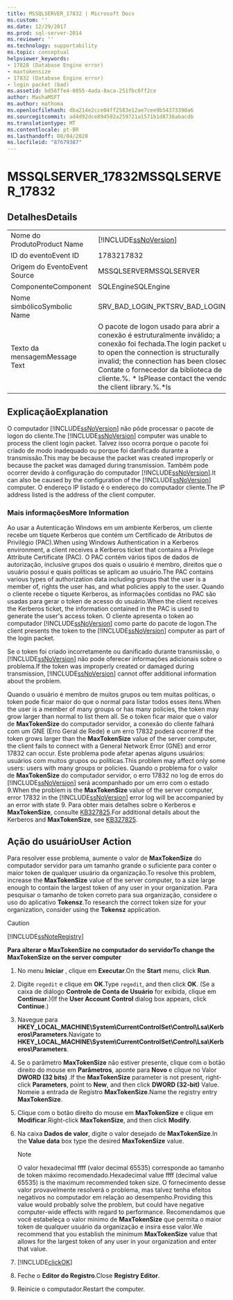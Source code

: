 ```yaml
---
title: MSSQLSERVER_17832 | Microsoft Docs
ms.custom: ''
ms.date: 12/29/2017
ms.prod: sql-server-2014
ms.reviewer: ''
ms.technology: supportability
ms.topic: conceptual
helpviewer_keywords:
- 17828 (Database Engine error)
- maxtokensize
- 17832 (Database Engine error)
- login packet (bad)
ms.assetid: bd56ffe4-0855-4ada-8aca-251fbc6ff2ce
author: MashaMSFT
ms.author: mathoma
ms.openlocfilehash: dba214e2cce04ff2583e12ae7cee9b54373390a6
ms.sourcegitcommit: ad4d92dce894592a259721a1571b1d8736abacdb
ms.translationtype: MT
ms.contentlocale: pt-BR
ms.lasthandoff: 08/04/2020
ms.locfileid: "87679387"
---
```

# <a name="mssqlserver_17832"></a><span data-ttu-id="fb1c9-102">MSSQLSERVER_17832</span><span class="sxs-lookup"><span data-stu-id="fb1c9-102">MSSQLSERVER_17832</span></span>
    
## <a name="details"></a><span data-ttu-id="fb1c9-103">Detalhes</span><span class="sxs-lookup"><span data-stu-id="fb1c9-103">Details</span></span>  
  
|||  
|-|-|  
|<span data-ttu-id="fb1c9-104">Nome do Produto</span><span class="sxs-lookup"><span data-stu-id="fb1c9-104">Product Name</span></span>|[!INCLUDE[ssNoVersion](../../includes/ssnoversion-md.md)]|  
|<span data-ttu-id="fb1c9-105">ID do evento</span><span class="sxs-lookup"><span data-stu-id="fb1c9-105">Event ID</span></span>|<span data-ttu-id="fb1c9-106">17832</span><span class="sxs-lookup"><span data-stu-id="fb1c9-106">17832</span></span>|  
|<span data-ttu-id="fb1c9-107">Origem do Evento</span><span class="sxs-lookup"><span data-stu-id="fb1c9-107">Event Source</span></span>|<span data-ttu-id="fb1c9-108">MSSQLSERVER</span><span class="sxs-lookup"><span data-stu-id="fb1c9-108">MSSQLSERVER</span></span>|  
|<span data-ttu-id="fb1c9-109">Componente</span><span class="sxs-lookup"><span data-stu-id="fb1c9-109">Component</span></span>|<span data-ttu-id="fb1c9-110">SQLEngine</span><span class="sxs-lookup"><span data-stu-id="fb1c9-110">SQLEngine</span></span>|  
|<span data-ttu-id="fb1c9-111">Nome simbólico</span><span class="sxs-lookup"><span data-stu-id="fb1c9-111">Symbolic Name</span></span>|<span data-ttu-id="fb1c9-112">SRV_BAD_LOGIN_PKT</span><span class="sxs-lookup"><span data-stu-id="fb1c9-112">SRV_BAD_LOGIN_PKT</span></span>|  
|<span data-ttu-id="fb1c9-113">Texto da mensagem</span><span class="sxs-lookup"><span data-stu-id="fb1c9-113">Message Text</span></span>|<span data-ttu-id="fb1c9-114">O pacote de logon usado para abrir a conexão é estruturalmente inválido; a conexão foi fechada.</span><span class="sxs-lookup"><span data-stu-id="fb1c9-114">The login packet used to open the connection is structurally invalid; the connection has been closed.</span></span> <span data-ttu-id="fb1c9-115">Contate o fornecedor da biblioteca de cliente.%. \* ls</span><span class="sxs-lookup"><span data-stu-id="fb1c9-115">Please contact the vendor of the client library.%.\*ls</span></span>|  
  
## <a name="explanation"></a><span data-ttu-id="fb1c9-116">Explicação</span><span class="sxs-lookup"><span data-stu-id="fb1c9-116">Explanation</span></span>  
 <span data-ttu-id="fb1c9-117">O computador [!INCLUDE[ssNoVersion](../../includes/ssnoversion-md.md)] não pôde processar o pacote de logon do cliente.</span><span class="sxs-lookup"><span data-stu-id="fb1c9-117">The [!INCLUDE[ssNoVersion](../../includes/ssnoversion-md.md)] computer was unable to process the client login packet.</span></span> <span data-ttu-id="fb1c9-118">Talvez isso ocorra porque o pacote foi criado de modo inadequado ou porque foi danificado durante a transmissão.</span><span class="sxs-lookup"><span data-stu-id="fb1c9-118">This may be because the packet was created improperly or because the packet was damaged during transmission.</span></span> <span data-ttu-id="fb1c9-119">Também pode ocorrer devido à configuração do computador [!INCLUDE[ssNoVersion](../../includes/ssnoversion-md.md)].</span><span class="sxs-lookup"><span data-stu-id="fb1c9-119">It can also be caused by the configuration of the [!INCLUDE[ssNoVersion](../../includes/ssnoversion-md.md)] computer.</span></span> <span data-ttu-id="fb1c9-120">O endereço IP listado é o endereço do computador cliente.</span><span class="sxs-lookup"><span data-stu-id="fb1c9-120">The IP address listed is the address of the client computer.</span></span>  
  
### <a name="more-information"></a><span data-ttu-id="fb1c9-121">Mais informações</span><span class="sxs-lookup"><span data-stu-id="fb1c9-121">More Information</span></span>  
 <span data-ttu-id="fb1c9-122">Ao usar a Autenticação Windows em um ambiente Kerberos, um cliente recebe um tíquete Kerberos que contém um Certificado de Atributos de Privilégio (PAC).</span><span class="sxs-lookup"><span data-stu-id="fb1c9-122">When using Windows Authentication in a Kerberos environment, a client receives a Kerberos ticket that contains a Privilege Attribute Certificate (PAC).</span></span> <span data-ttu-id="fb1c9-123">O PAC contém vários tipos de dados de autorização, inclusive grupos dos quais o usuário é membro, direitos que o usuário possui e quais políticas se aplicam ao usuário.</span><span class="sxs-lookup"><span data-stu-id="fb1c9-123">The PAC contains various types of authorization data including groups that the user is a member of, rights the user has, and what policies apply to the user.</span></span> <span data-ttu-id="fb1c9-124">Quando o cliente recebe o tíquete Kerberos, as informações contidas no PAC são usadas para gerar o token de acesso do usuário.</span><span class="sxs-lookup"><span data-stu-id="fb1c9-124">When the client receives the Kerberos ticket, the information contained in the PAC is used to generate the user's access token.</span></span> <span data-ttu-id="fb1c9-125">O cliente apresenta o token ao computador [!INCLUDE[ssNoVersion](../../includes/ssnoversion-md.md)] como parte do pacote de logon.</span><span class="sxs-lookup"><span data-stu-id="fb1c9-125">The client presents the token to the [!INCLUDE[ssNoVersion](../../includes/ssnoversion-md.md)] computer as part of the login packet.</span></span>  
  
 <span data-ttu-id="fb1c9-126">Se o token foi criado incorretamente ou danificado durante transmissão, o [!INCLUDE[ssNoVersion](../../includes/ssnoversion-md.md)] não pode oferecer informações adicionais sobre o problema.</span><span class="sxs-lookup"><span data-stu-id="fb1c9-126">If the token was improperly created or damaged during transmission, [!INCLUDE[ssNoVersion](../../includes/ssnoversion-md.md)] cannot offer additional information about the problem.</span></span>  
  
 <span data-ttu-id="fb1c9-127">Quando o usuário é membro de muitos grupos ou tem muitas políticas, o token pode ficar maior do que o normal para listar todos esses itens.</span><span class="sxs-lookup"><span data-stu-id="fb1c9-127">When the user is a member of many groups or has many policies, the token may grow larger than normal to list them all.</span></span> <span data-ttu-id="fb1c9-128">Se o token ficar maior que o valor de **MaxTokenSize** do computador servidor, a conexão do cliente falhará com um GNE (Erro Geral de Rede) e um erro 17832 poderá ocorrer.</span><span class="sxs-lookup"><span data-stu-id="fb1c9-128">If the token grows larger than the **MaxTokenSize** value of the server computer, the client fails to connect with a General Network Error (GNE) and error 17832 can occur.</span></span> <span data-ttu-id="fb1c9-129">Este problema pode afetar apenas alguns usuários: usuários com muitos grupos ou políticas.</span><span class="sxs-lookup"><span data-stu-id="fb1c9-129">This problem may affect only some users: users with many groups or policies.</span></span> <span data-ttu-id="fb1c9-130">Quando o problema for o valor de **MaxTokenSize** do computador servidor, o erro 17832 no log de erros do [!INCLUDE[ssNoVersion](../../includes/ssnoversion-md.md)] será acompanhado por um erro com o estado 9.</span><span class="sxs-lookup"><span data-stu-id="fb1c9-130">When the problem is the **MaxTokenSize** value of the server computer, error 17832 in the [!INCLUDE[ssNoVersion](../../includes/ssnoversion-md.md)] error log will be accompanied by an error with state 9.</span></span> <span data-ttu-id="fb1c9-131">Para obter mais detalhes sobre o Kerberos e **MaxTokenSize**, consulte [KB327825](https://support.microsoft.com/kb/327825).</span><span class="sxs-lookup"><span data-stu-id="fb1c9-131">For additional details about the Kerberos and **MaxTokenSize**, see [KB327825](https://support.microsoft.com/kb/327825).</span></span>  
  
## <a name="user-action"></a><span data-ttu-id="fb1c9-132">Ação do usuário</span><span class="sxs-lookup"><span data-stu-id="fb1c9-132">User Action</span></span>  
 <span data-ttu-id="fb1c9-133">Para resolver esse problema, aumente o valor de **MaxTokenSize** do computador servidor para um tamanho grande o suficiente para conter o maior token de qualquer usuário da organização.</span><span class="sxs-lookup"><span data-stu-id="fb1c9-133">To resolve this problem, increase the **MaxTokenSize** value of the server computer, to a size large enough to contain the largest token of any user in your organization.</span></span> <span data-ttu-id="fb1c9-134">Para pesquisar o tamanho de token correto para sua organização, considere o uso do aplicativo **Tokensz**.</span><span class="sxs-lookup"><span data-stu-id="fb1c9-134">To research the correct token size for your organization, consider using the **Tokensz** application.</span></span>   
  
> [!CAUTION]  
>  [!INCLUDE[ssNoteRegistry](../../includes/ssnoteregistry-md.md)]  
  
 <span data-ttu-id="fb1c9-135">**Para alterar o MaxTokenSize no computador do servidor**</span><span class="sxs-lookup"><span data-stu-id="fb1c9-135">**To change the MaxTokenSize  on the server computer**</span></span>  
  
1.  <span data-ttu-id="fb1c9-136">No menu **Iniciar** , clique em **Executar**.</span><span class="sxs-lookup"><span data-stu-id="fb1c9-136">On the **Start** menu, click **Run**.</span></span>  
  
2.  <span data-ttu-id="fb1c9-137">Digite `regedit` e clique em **OK**.</span><span class="sxs-lookup"><span data-stu-id="fb1c9-137">Type `regedit`, and then click **OK**.</span></span> <span data-ttu-id="fb1c9-138">(Se a caixa de diálogo **Controle de Conta de Usuário** for exibida, clique em **Continuar**.)</span><span class="sxs-lookup"><span data-stu-id="fb1c9-138">(If the **User Account Control** dialog box appears, click **Continue**.)</span></span>  
  
3.  <span data-ttu-id="fb1c9-139">Navegue para **HKEY_LOCAL_MACHINE\System\CurrentControlSet\Control\Lsa\Kerberos\Parameters**.</span><span class="sxs-lookup"><span data-stu-id="fb1c9-139">Navigate to **HKEY_LOCAL_MACHINE\System\CurrentControlSet\Control\Lsa\Kerberos\Parameters**.</span></span>  
  
4.  <span data-ttu-id="fb1c9-140">Se o parâmetro **MaxTokenSize** não estiver presente, clique com o botão direito do mouse em **Parâmetros**, aponte para **Novo** e clique no Valor **DWORD (32 bits)** .</span><span class="sxs-lookup"><span data-stu-id="fb1c9-140">If the **MaxTokenSize** parameter is not present, right-click **Parameters**, point to **New**, and then click **DWORD (32-bit)** Value.</span></span> <span data-ttu-id="fb1c9-141">Nomeie a entrada de Registro **MaxTokenSize**.</span><span class="sxs-lookup"><span data-stu-id="fb1c9-141">Name the registry entry **MaxTokenSize**.</span></span>  
  
5.  <span data-ttu-id="fb1c9-142">Clique com o botão direito do mouse em **MaxTokenSize** e clique em **Modificar**.</span><span class="sxs-lookup"><span data-stu-id="fb1c9-142">Right-click **MaxTokenSize**, and then click **Modify**.</span></span>  
  
6.  <span data-ttu-id="fb1c9-143">Na caixa **Dados de valor**, digite o valor desejado de **MaxTokenSize**.</span><span class="sxs-lookup"><span data-stu-id="fb1c9-143">In the **Value data** box type the desired **MaxTokenSize** value.</span></span>  
  
    > [!NOTE]  
    >  <span data-ttu-id="fb1c9-144">O valor hexadecimal ffff (valor decimal 65535) corresponde ao tamanho de token máximo recomendado.</span><span class="sxs-lookup"><span data-stu-id="fb1c9-144">Hexadecimal value ffff (decimal value 65535) is the maximum recommended token size.</span></span> <span data-ttu-id="fb1c9-145">O fornecimento desse valor provavelmente resolverá o problema, mas talvez tenha efeitos negativos no computador em relação ao desempenho.</span><span class="sxs-lookup"><span data-stu-id="fb1c9-145">Providing this value would probably solve the problem, but could have negative computer-wide effects with regard to performance.</span></span> <span data-ttu-id="fb1c9-146">Recomendamos que você estabeleça o valor mínimo de **MaxTokenSize** que permita o maior token de qualquer usuário da organização e insira esse valor.</span><span class="sxs-lookup"><span data-stu-id="fb1c9-146">We recommend that you establish the minimum **MaxTokenSize** value that allows for the largest token of any user in your organization and enter that value.</span></span>  
  
7.  [!INCLUDE[clickOK](../../includes/clickok-md.md)]  
  
8.  <span data-ttu-id="fb1c9-147">Feche o **Editor do Registro**.</span><span class="sxs-lookup"><span data-stu-id="fb1c9-147">Close **Registry Editor**.</span></span>  
  
9. <span data-ttu-id="fb1c9-148">Reinicie o computador.</span><span class="sxs-lookup"><span data-stu-id="fb1c9-148">Restart the computer.</span></span>  
  
  
